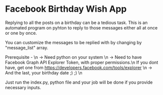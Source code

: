 # Facebook Birthday Wish App

Replying to all the posts on a birthday can be a tedious task.
This is an automated program on pyhton to reply to those messages either all at once or one by once.

You can customize the messages to be replied with by changing by "message_list" array.

Prerequisite - \n
    -> Need python on your system \n
    -> Need to have Facebook Graph API Explorer Token, with proper permissions.\n
        If you dont have, get one from https://developers.facebook.com/tools/explorer \n
    -> And the last, your birthday date ;) ;) \n

Just run the index.py, python file and your job will be done if you provide necessary inputs.

